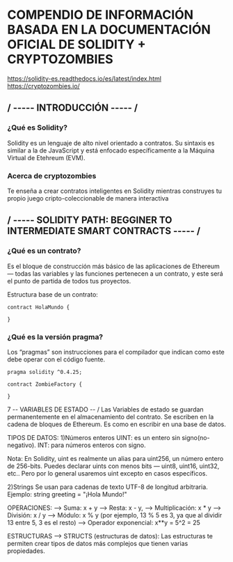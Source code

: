 <h1>COMPENDIO DE INFORMACIÓN BASADA EN LA DOCUMENTACIÓN OFICIAL DE SOLIDITY + CRYPTOZOMBIES</h1>

<a>https://solidity-es.readthedocs.io/es/latest/index.html</a>
<a>https://cryptozombies.io/</a>

<h2>/ ----- INTRODUCCIÓN ----- /</h2>

<h3>¿Qué es Solidity?</h3>
<p>Solidity es un lenguaje de alto nivel orientado a contratos. Su sintaxis es similar a la de JavaScript y está enfocado específicamente a la Máquina Virtual de Etehreum (EVM).</p>

<h3>Acerca de cryptozombies</h3> 
<p>Te enseña a crear contratos inteligentes en Solidity mientras construyes tu propio juego cripto-coleccionable de manera interactiva</p>

<h2>/ ----- SOLIDITY PATH: BEGGINER TO INTERMEDIATE SMART CONTRACTS ----- /</h2>

<h3> ¿Qué es un contrato? </h3>
<p>Es el bloque de construcción más básico de las aplicaciones de Ethereum — todas las variables y las funciones pertenecen a un contrato, y este será el punto de partida de todos tus proyectos. </p>

<p>Estructura base de un contrato:</p>

    contract HolaMundo {

    }

<h3>¿Qué es la versión pragma?</h3>
Los “pragmas” son instrucciones para el compilador que indican como este debe operar con el código fuente. 

    pragma solidity ^0.4.25;

    contract ZombieFactory {

    }

7 -- VARIABLES DE ESTADO -- / 
Las Variables de estado se guardan permanentemente en el almacenamiento del contrato. Se escriben en la cadena de bloques de Ethereum. Es como en escribir en una base de datos.

TIPOS DE DATOS:
1)Números enteros
UINT: es un entero sin signo(no-negativo). 
INT: para números enteros con signo.

Nota: En Solidity, uint es realmente un alias para uint256, un número entero de 256-bits. Puedes declarar uints con menos bits — uint8, uint16, uint32, etc.. Pero por lo general usaremos uint excepto en casos específicos.

2)Strings
Se usan para cadenas de texto UTF-8 de longitud arbitraria. Ejemplo: string greeting = "¡Hola Mundo!"


OPERACIONES:
--> Suma: x + y
--> Resta: x - y,
--> Multiplicación: x * y
--> División: x / y
--> Módulo: x % y (por ejemplo, 13 % 5 es 3, ya que al dividir 13 entre 5, 3 es el resto)
--> Operador exponencial: x**y = 5^2 = 25

ESTRUCTURAS --> STRUCTS (estructuras de datos):
Las estructuras te permiten crear tipos de datos más complejos que tienen varias propiedades.


